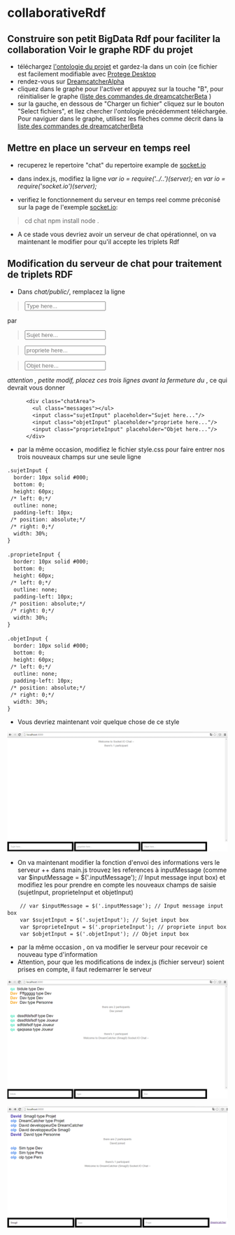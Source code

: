 # collaborativeRdf
Construire son petit BigData Rdf pour faciliter la collaboration
Voir le graphe RDF du projet
----------------------------
+ téléchargez [l'ontologie du projet](https://github.com/scenaristeur/collaborativeRdf/blob/master/ontologies/dreamcatcher.owl) et gardez-la dans un coin (ce fichier est facilement modifiable avec [Protege Desktop](http://protege.stanford.edu/) 
+ rendez-vous sur [DreamcatcherAlpha](http://smag-smag0.rhcloud.com/DreamCatcher/)
+ cliquez dans le graphe pour l'activer et appuyez sur la touche "B", pour réinitialiser le graphe ([liste des commandes de dreamcatcherBeta](http://smag-smag0.rhcloud.com/DreamCatcher/help.html) )
+ sur la gauche, en dessous de "Charger un fichier" cliquez sur le bouton "Select fichiers", et llez chercher l'ontologie précédemment téléchargée. Pour naviguer dans le graphe, utilisez les flèches comme décrit dans la [liste des commandes de dreamcatcherBeta](http://smag-smag0.rhcloud.com/DreamCatcher/help.html)

Mettre en place un serveur en temps reel
----------------------------------------


+ recuperez le repertoire "chat" du repertoire example de [socket.io](https://github.com/socketio/socket.io/tree/master/examples/chat)

+ dans index.js, modifiez la ligne *var io = require('../..')(server);* en *var io = require('socket.io')(server);*
+ verifiez le fonctionnement du serveur en temps reel comme préconisé sur la page de l'exemple [socket.io](https://github.com/socketio/socket.io/tree/master/examples/chat): 
> cd chat
> npm install
> node .

+ A ce stade vous devriez avoir un serveur de chat opérationnel, on va maintenant le modifier pour qu'il accepte les triplets Rdf

Modification du serveur de chat pour traitement de triplets RDF
---------------------------------------------------------------

+ Dans *chat/public/*, remplacez la ligne
> <input class="inputMessage" placeholder="Type here..."/>

par 

> <input class="sujetInput" placeholder="Sujet here..."/>

> <input class="proprieteInput" placeholder="propriete here..."/>

> <input class="objetInput" placeholder="Objet here..."/>

*attention , petite modif, placez ces trois lignes avant la fermeture du </div>*, ce qui devrait vous donner 
```
      <div class="chatArea">
        <ul class="messages"></ul>
		<input class="sujetInput" placeholder="Sujet here..."/>
		<input class="objetInput" placeholder="propriete here..."/>
		<input class="proprieteInput" placeholder="Objet here..."/>
      </div>
```



+ par la même occasion, modifiez le fichier style.css pour faire entrer nos trois nouveaux champs sur une seule ligne
```
.sujetInput {
  border: 10px solid #000;
  bottom: 0;
  height: 60px;
 /* left: 0;*/
  outline: none;
  padding-left: 10px;
 /* position: absolute;*/
 /* right: 0;*/
  width: 30%;
}

.proprieteInput {
  border: 10px solid #000;
  bottom: 0;
  height: 60px;
 /* left: 0;*/
  outline: none;
  padding-left: 10px;
 /* position: absolute;*/
 /* right: 0;*/
  width: 30%;
}

.objetInput {
  border: 10px solid #000;
  bottom: 0;
  height: 60px;
 /* left: 0;*/
  outline: none;
  padding-left: 10px;
 /* position: absolute;*/
 /* right: 0;*/
  width: 30%;
}
```

+ Vous devriez maintenant voir quelque chose de ce style


![apercu rdf socket chat](https://raw.githubusercontent.com/scenaristeur/collaborativeRdf/master/images/socket%20rdf%20chat%20dreamcatcher.png)

+ On va maintenant modifier la fonction d'envoi des informations vers le serveur
++ dans main.js trouvez les references à  inputMessage (comme var $inputMessage = $('.inputMessage'); // Input message input box)
et modifiez les pour prendre en compte les nouveaux champs de saisie (sujetInput, proprieteInput et objetInput)
```
	// var $inputMessage = $('.inputMessage'); // Input message input box
	var $sujetInput = $('.sujetInput'); // Sujet input box
	var $proprieteInput = $('.proprieteInput'); // propriete input box
	var $objetInput = $('.objetInput'); // Objet input box
```
	
+ par la même occasion , on va modifier le serveur pour recevoir ce nouveau type d'information
+ Attention, pour que les modifications de index.js (fichier serveur) soient prises en compte, il faut redemarrer le serveur


![apercu rdf socket chat](https://raw.githubusercontent.com/scenaristeur/collaborativeRdf/master/images/rdf%20subject%20predicat%20object%20socket%20chat.png)

![apercu rdf socket chat](https://github.com/scenaristeur/collaborativeRdf/blob/master/images/rdf%20owl%20ontology%20chat%20socket%20simple.png)
 



